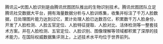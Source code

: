 腾讯云•优图人脸识别是由腾讯优图团队推出的生物识别技术。腾讯优图团队立足腾讯社交数据大平台，拥有海量数据分析与人脸训练集，收集并标注了千万人脸数据，日处理图片能力达到过亿，累计处理人脸已达数百亿，积累数千万人脸身份，开发了人脸检测、人脸五官定位、人脸特征提取、人脸对比、活体检测等一整套技术方案。并在人脸检测、五官定位、人脸识别、图像理解等领域都积累了深厚的技术能力，在国际权威数据集评测上，上述技术水平均位于世界前列。